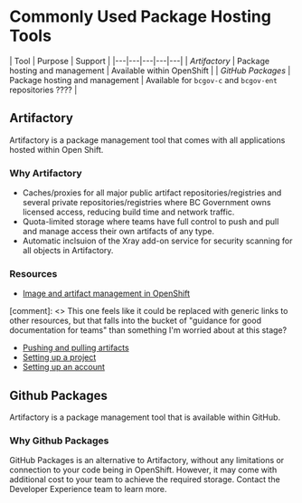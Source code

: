 # Commonly Used Package Hosting Tools

|  Tool |  Purpose | Support  | 
|---|---|---|---|---|
|  *Artifactory* |  Package hosting and management |  Available within OpenShift |
|  *GitHub Packages*  |  Package hosting and management |  Available for `bcgov-c` and `bcgov-ent` repositories ???? |


## Artifactory

Artifactory is a package management tool that comes with all applications hosted within Open Shift. 

### Why Artifactory

* Caches/proxies for all major public artifact repositories/registries and several private repositories/registries where BC Government owns licensed access, reducing build time and network traffic. 
* Quota-limited storage where teams have full control to push and pull and manage access their own artifacts of any type. 
* Automatic inclsuion of the Xray add-on service for security scanning for all objects in Artifactory.

### Resources

* [Image and artifact management in OpenShift](../docs/default/component/platform-developer-docs/docs/build-deploy-and-maintain-apps/image-artifact-management-with-artifactory/)

[comment]: <> This one feels like it could be replaced with generic links to other resources, but that falls into the bucket of "guidance for good documentation for teams" than something I'm worried about at this stage? 
* [Pushing and pulling artifacts](../docs/build-deploy-and-maintain-apps/push-pull-artifacts-artifactory/)
* [Setting up a project](../docs/default/component/platform-developer-docs/docs/build-deploy-and-maintain-apps/setup-artifactory-project-repository/)
* [Setting up an account](../docs/default/component/platform-developer-docs/docs/build-deploy-and-maintain-apps/setup-artifactory-service-account/)

## Github Packages

Artifactory is a package management tool that is available within GitHub.

### Why Github Packages

GitHub Packages is an alternative to Artifactory, without any limitations or connection to your code being in OpenShift. However, it may come with additional cost to your team to achieve the required storage. Contact the Developer Experience team to learn more. 

